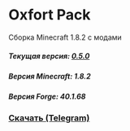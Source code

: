 # Oxfort Pack
Сборка Minecraft 1.8.2 с модами

##### Текущая версия: [0.5.0](https://github.com/Proxwian/oxtopackmc/blob/main/CHANGELOG.md)
##### Версия Minecraft: 1.8.2
##### Версия Forge: 40.1.68

### [Скачать (Telegram)](https://t.me/oxfortpack)
